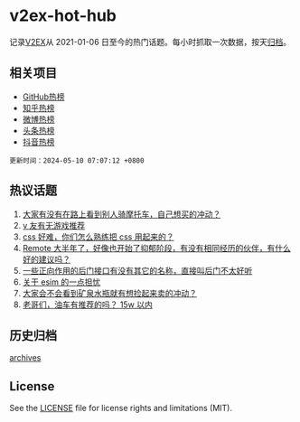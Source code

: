 # v2ex-hot-hub

 记录[V2EX](https://www.v2ex.com/)从 2021-01-06 日至今的热门话题。每小时抓取一次数据，按天[归档](archives)。
 
 ## 相关项目

- [GitHub热榜](https://github.com/snaildev/github-hot-hub)
- [知乎热榜](https://github.com/snaildev/zhihu-hot-hub)
- [微博热榜](https://github.com/snaildev/weibo-hot-hub)
- [头条热榜](https://github.com/snaildev/toutiao-hot-hub)
- [抖音热榜](https://github.com/snaildev/douyin-hot-hub)


 `更新时间：2024-05-10 07:07:12 +0800`

## 热议话题

1. [大家有没有在路上看到别人骑摩托车，自己想买的冲动？](https://www.v2ex.com/t/1038962)
1. [v 友有无游戏推荐](https://www.v2ex.com/t/1039027)
1. [css 好难，你们怎么熟练把 css 用起来的？](https://www.v2ex.com/t/1038997)
1. [Remote 大半年了，好像也开始了抑郁阶段，有没有相同经历的伙伴，有什么好的建议吗？](https://www.v2ex.com/t/1039015)
1. [一些正向作用的后门接口有没有其它的名称，直接叫后门不太好听](https://www.v2ex.com/t/1039147)
1. [关于 esim 的一点担忧](https://www.v2ex.com/t/1038976)
1. [大家会不会看到矿泉水瓶就有想捡起来卖的冲动？](https://www.v2ex.com/t/1038945)
1. [老哥们，油车有推荐的吗？ 15w 以内](https://www.v2ex.com/t/1039068)

## 历史归档

[archives](archives)

## License

See the [LICENSE](LICENSE) file for license rights and limitations (MIT).

